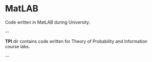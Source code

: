 MatLAB
==========

Code written in MatLAB during University.

--

**TPI** dir contains code written for Theory of Probability and Information course labs.

--
